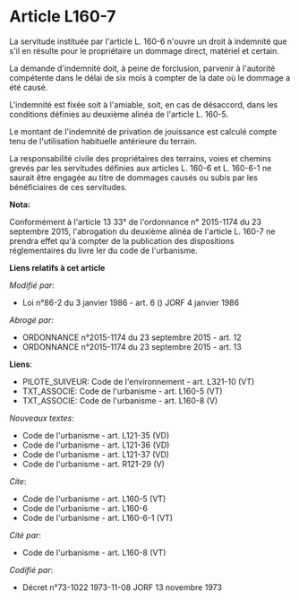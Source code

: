 # Article L160-7

La servitude instituée par l'article L. 160-6 n'ouvre un droit à indemnité que s'il en résulte pour le propriétaire un
dommage direct, matériel et certain. 

La demande d'indemnité doit, à peine de forclusion, parvenir à l'autorité compétente dans le délai de six mois à compter de
la date où le dommage a été causé. 

L'indemnité est fixée soit à l'amiable, soit, en cas de désaccord, dans les conditions définies au deuxième alinéa de
l'article L. 160-5. 

Le montant de l'indemnité de privation de jouissance est calculé compte tenu de l'utilisation habituelle antérieure du
terrain. 

La responsabilité civile des propriétaires des terrains, voies et chemins grevés par les servitudes définies aux articles L.
160-6 et L. 160-6-1 ne saurait être engagée au titre de dommages causés ou subis par les bénéficiaires de ces servitudes.

**Nota:**

Conformément à l'article 13 33° de l'ordonnance n° 2015-1174 du 23 septembre 2015, l'abrogation du deuxième alinéa de
l'article L. 160-7 ne prendra effet qu'à compter de la publication des dispositions réglementaires du livre Ier du code de
l'urbanisme.

**Liens relatifs à cet article**

_Modifié par_:

  - Loi n°86-2 du 3 janvier 1986 - art. 6 () JORF 4 janvier 1986

_Abrogé par_:

  - ORDONNANCE n°2015-1174 du 23 septembre 2015 - art. 12
  - ORDONNANCE n°2015-1174 du 23 septembre 2015 - art. 13

**Liens**:

  - PILOTE_SUIVEUR: Code de l'environnement - art. L321-10 (VT)
  - TXT_ASSOCIE: Code de l'urbanisme - art. L160-5 (VT)
  - TXT_ASSOCIE: Code de l'urbanisme - art. L160-8 (V)

_Nouveaux textes_:

  - Code de l'urbanisme - art. L121-35 (VD)
  - Code de l'urbanisme - art. L121-36 (VD)
  - Code de l'urbanisme - art. L121-37 (VD)
  - Code de l'urbanisme - art. R121-29 (V)

_Cite_:

  - Code de l'urbanisme - art. L160-5 (VT)
  - Code de l'urbanisme - art. L160-6
  - Code de l'urbanisme - art. L160-6-1 (VT)

_Cité par_:

  - Code de l'urbanisme - art. L160-8 (VT)

_Codifié par_:

  - Décret n°73-1022 1973-11-08 JORF 13 novembre 1973
